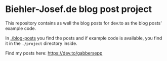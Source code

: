 # Biehler-Josef.de blog post project
This repository contains as well the blog posts for dev.to as the blog posts' example code.

In [./blog-posts](./blog-posts) you find the posts and if example code is available, you find it in the `./project` directory inside.

Find my posts here: https://dev.to/gabbersepp